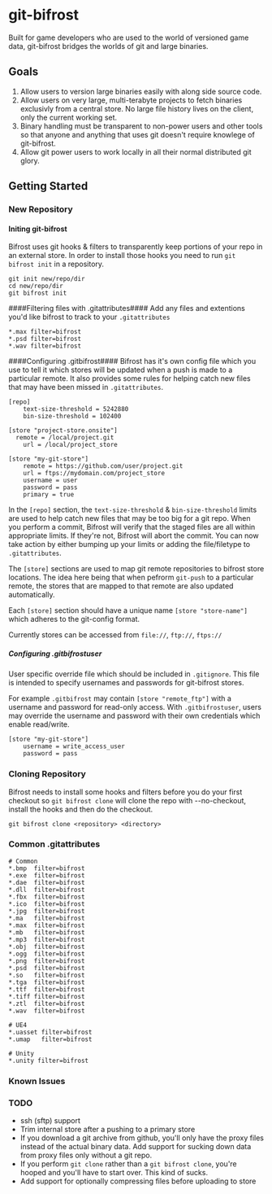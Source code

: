 git-bifrost
==========

Built for game developers who are used to the world of versioned game data, git-bifrost bridges the worlds of git and large binaries.

## Goals ##
1. Allow users to version large binaries easily with along side source code.
2. Allow users on very large, multi-terabyte projects to fetch binaries exclusivly from a central store. No large file history lives on the client, only the current working set.
3. Binary handling must be transparent to non-power users and other tools so that anyone and anything that uses git doesn't require knowlege of git-bifrost.
4. Allow git power users to work locally in all their normal distributed git glory.

## Getting Started ##

### New Repository ###
#### Initing git-bifrost ####

Bifrost uses git hooks & filters to transparently keep portions of your repo in an external store. In order to install those hooks you need to run `git bifrost init` in a repository.

    git init new/repo/dir
    cd new/repo/dir
    git bifrost init

####Filtering files with .gitattributes####
Add any files and extentions you'd like bifrost to track to your `.gitattributes`

    *.max filter=bifrost
    *.psd filter=bifrost
    *.wav filter=bifrost

####Configuring .gitbifrost####
Bifrost has it's own config file which you use to tell it which stores will be updated when a push is made to a particular remote. It also provides some rules for helping catch new files that may have been missed in `.gitattributes`.

    [repo]
	    text-size-threshold = 5242880
	    bin-size-threshold = 102400

    [store "project-store.onsite"]
      remote = /local/project.git
	    url = /local/project_store

    [store "my-git-store"]
	    remote = https://github.com/user/project.git
	    url = ftps://mydomain.com/project_store
        username = user
        password = pass
        primary = true

In the `[repo]` section, the `text-size-threshold` & `bin-size-threshold` limits are used to help catch new files that may be too big for a git repo. When you perform a commit, Bifrost will verify that the staged files are all within appropriate limits. If they're not, Bifrost will abort the commit. You can now take action by either bumping up your limits or adding the file/filetype to `.gitattributes`.

The `[store]` sections are used to map git remote repositories to bifrost store locations. The idea here being that when pefrorm `git-push` to a particular remote, the stores that are mapped to that remote are also updated automatically.

Each `[store]` section should have a unique name `[store "store-name"]` which adheres to the git-config format.

Currently stores can be accessed from `file://`, `ftp://`, `ftps://`

##### Configuring .gitbifrostuser #####
User specific override file which should be included in `.gitignore`. This file is intended to specify usernames and passwords for git-bifrost stores.

For example `.gitbifrost` may contain `[store "remote_ftp"]` with a username and password for read-only access. With `.gitbifrostuser`, users may override the username and password with their own credentials which enable read/write.

    [store "my-git-store"]
        username = write_access_user
        password = pass

### Cloning Repository ###
Bifrost needs to install some hooks and filters before you do your first checkout so `git bifrost clone` will clone the repo with --no-checkout, install the hooks and then do the checkout.

    git bifrost clone <repository> <directory>

### Common .gitattributes ###

	# Common
	*.bmp  filter=bifrost
	*.exe  filter=bifrost
	*.dae  filter=bifrost
	*.dll  filter=bifrost
	*.fbx  filter=bifrost
	*.ico  filter=bifrost
	*.jpg  filter=bifrost
	*.ma   filter=bifrost
	*.max  filter=bifrost
	*.mb   filter=bifrost
	*.mp3  filter=bifrost
	*.obj  filter=bifrost
	*.ogg  filter=bifrost
	*.png  filter=bifrost
	*.psd  filter=bifrost
	*.so   filter=bifrost
	*.tga  filter=bifrost
	*.ttf  filter=bifrost
	*.tiff filter=bifrost
	*.ztl  filter=bifrost
	*.wav  filter=bifrost

	# UE4
	*.uasset filter=bifrost
	*.umap   filter=bifrost

	# Unity
	*.unity filter=bifrost

### Known Issues ###

### TODO ###
- ssh (sftp) support
- Trim internal store after a pushing to a primary store
- If you download a git archive from github, you'll only have the proxy files instead of the actual binary data. Add support for sucking down data from proxy files only without a git repo.
- If you perform `git clone` rather than a `git bifrost clone`, you're hooped and you'll have to start over. This kind of sucks.
- Add support for optionally compressing files before uploading to store
